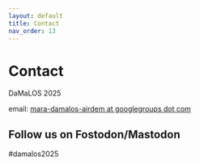 ```yaml
---
layout: default
title: Contact
nav_order: 13
---
```


# Contact

DaMaLOS 2025

email: [mara-damalos-airdem at googlegroups dot com](mailto:mara-damalos-airdem@googlegroups.com)

## Follow us on Fostodon/Mastodon
#damalos2025
